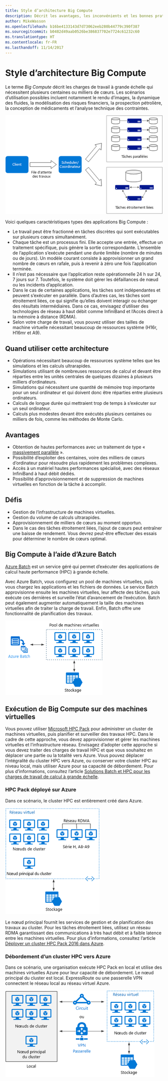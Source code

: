 ```yaml
---
title: Style d’architecture Big Compute
description: Décrit les avantages, les inconvénients et les bonnes pratiques relatifs aux architectures Big Compute sur Azure
author: MikeWasson
ms.openlocfilehash: b16be4133143d7d73062eeb280b44779c390f387
ms.sourcegitcommit: b0482d49aab0526be386837702e7724c61232c60
ms.translationtype: HT
ms.contentlocale: fr-FR
ms.lasthandoff: 11/14/2017
---
```

# <a name="big-compute-architecture-style"></a>Style d’architecture Big Compute

Le terme *Big Compute* décrit les charges de travail à grande échelle qui nécessitent plusieurs centaines ou milliers de cœurs. Les scénarios d’utilisation possibles incluent notamment le rendu d’images, la dynamique des fluides, la modélisation des risques financiers, la prospection pétrolière, la conception de médicaments et l’analyse technique des contraintes.

![](./images/big-compute-logical.png)

Voici quelques caractéristiques types des applications Big Compute :

- Le travail peut être fractionné en tâches discrètes qui sont exécutables sur plusieurs cœurs simultanément.
- Chaque tâche est un processus fini. Elle accepte une entrée, effectue un traitement spécifique, puis génère la sortie correspondante. L’ensemble de l’application s’exécute pendant une durée limitée (nombre de minutes ou de jours). Un modèle courant consiste à approvisionner un grand nombre de cœurs en rafale, puis à revenir à zéro une fois l’application terminée. 
- Il n’est pas nécessaire que l’application reste opérationnelle 24 h sur 24, 7 jours sur 7. Toutefois, le système doit gérer les défaillances de nœud ou les incidents d’application.
- Dans le cas de certaines applications, les tâches sont indépendantes et peuvent s’exécuter en parallèle. Dans d’autres cas, les tâches sont étroitement liées, ce qui signifie qu’elles doivent interagir ou échanger des résultats intermédiaires. Dans ce cas, envisagez d’utiliser des technologies de réseau à haut débit comme InfiniBand et l’Accès direct à la mémoire à distance (RDMA). 
- Selon votre charge de travail, vous pouvez utiliser des tailles de machine virtuelle nécessitant beaucoup de ressources système (H16r, H16mr et A9).

## <a name="when-to-use-this-architecture"></a>Quand utiliser cette architecture

- Opérations nécessitant beaucoup de ressources système telles que les simulations et les calculs ultrarapides.
- Simulations utilisant de nombreuses ressources de calcul et devant être réparties entre les unités centrales de quelques dizaines à plusieurs milliers d’ordinateurs.
- Simulations qui nécessitent une quantité de mémoire trop importante pour un seul ordinateur et qui doivent donc être réparties entre plusieurs ordinateurs.
- Calculs de longue durée qui mettraient trop de temps à s’exécuter sur un seul ordinateur.
- Calculs plus modestes devant être exécutés plusieurs centaines ou milliers de fois, comme les méthodes de Monte Carlo.

## <a name="benefits"></a>Avantages

- Obtention de hautes performances avec un traitement de type « [massivement parallèle][embarrassingly-parallel] ».
- Possibilité d’exploiter des centaines, voire des milliers de cœurs d’ordinateur pour résoudre plus rapidement les problèmes complexes.
- Accès à un matériel hautes performances spécialisé, avec des réseaux InfiniBand à haut débit dédiés.
- Possibilité d’approvisionnement et de suppression de machines virtuelles en fonction de la tâche à accomplir. 

## <a name="challenges"></a>Défis

- Gestion de l’infrastructure de machines virtuelles.
- Gestion du volume de calculs ultrarapides. 
- Approvisionnement de milliers de cœurs au moment opportun.
- Dans le cas des tâches étroitement liées, l’ajout de cœurs peut entraîner une baisse de rendement. Vous devrez peut-être effectuer des essais pour déterminer le nombre de cœurs optimal.

## <a name="big-compute-using-azure-batch"></a>Big Compute à l’aide d’Azure Batch

[Azure Batch][batch] est un service géré qui permet d’exécuter des applications de calcul haute performance (HPC) à grande échelle.

Avec Azure Batch, vous configurez un pool de machines virtuelles, puis vous chargez les applications et les fichiers de données. Le service Batch approvisionne ensuite les machines virtuelles, leur affecte des tâches, puis exécute ces dernières et surveille l’état d’avancement de l’exécution. Batch peut également augmenter automatiquement la taille des machines virtuelles afin de traiter la charge de travail. Enfin, Batch offre une fonctionnalité de planification des travaux.

![](./images/big-compute-batch.png) 

## <a name="big-compute-running-on-virtual-machines"></a>Exécution de Big Compute sur des machines virtuelles

Vous pouvez utiliser [Microsoft HPC Pack][hpc-pack] pour administrer un cluster de machines virtuelles, puis planifier et surveiller des travaux HPC. Dans le cadre de cette approche, vous devez approvisionner et gérer les machines virtuelles et l’infrastructure réseau. Envisagez d’adopter cette approche si vous devez traiter des charges de travail HPC et que vous souhaitez en déplacer une partie ou la totalité vers Azure. Vous pouvez déplacer l’intégralité du cluster HPC vers Azure, ou conserver votre cluster HPC au niveau local, mais utiliser Azure pour sa capacité de débordement. Pour plus d’informations, consultez l’article [Solutions Batch et HPC pour les charges de travail de calcul à grande échelle][batch-hpc-solutions].

### <a name="hpc-pack-deployed-to-azure"></a>HPC Pack déployé sur Azure

Dans ce scénario, le cluster HPC est entièrement créé dans Azure.

![](./images/big-compute-iaas.png) 
 
Le nœud principal fournit les services de gestion et de planification des travaux au cluster. Pour les tâches étroitement liées, utilisez un réseau RDMA garantissant des communications à très haut débit et à faible latence entre les machines virtuelles. Pour plus d’informations, consultez l’article [Déployer un cluster HPC Pack 2016 dans Azure][deploy-hpc-azure].

### <a name="burst-an-hpc-cluster-to-azure"></a>Débordement d’un cluster HPC vers Azure

Dans ce scénario, une organisation exécute HPC Pack en local et utilise des machines virtuelles Azure pour leur capacité de débordement. Le nœud principal du cluster est local. ExpressRoute ou une passerelle VPN connectent le réseau local au réseau virtuel Azure.

![](./images/big-compute-hybrid.png) 


[batch]: /azure/batch/
[batch-hpc-solutions]: /azure/batch/batch-hpc-solutions
[deploy-hpc-azure]: /azure/virtual-machines/windows/hpcpack-2016-cluster
[embarrassingly-parallel]: https://en.wikipedia.org/wiki/Embarrassingly_parallel
[hpc-pack]: https://technet.microsoft.com/library/cc514029

 
